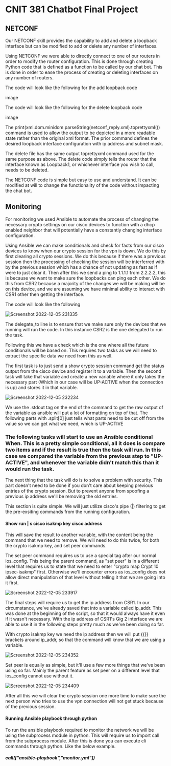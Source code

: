 # CNIT 381 Chatbot Final Project

## NETCONF

Our NETCONF skill provides the capability to add and delete a loopback interface but can be modified to add or delete any number of interfaces.

Using NETCONF we were able to directly connect to one of our routers in order to modify the router configuration.
This is done through creating Python code that is defined as a function to be called by our chat bot. This is done in order to ease the process of creating or deleting interfaces on any number of routers.

The code will look like the following for the add loopback code

image

The code will look like the following for the delete loopback code

image

The print(xml.dom.minidom.parseString(netconf_reply.xml).toprettyxml()) command is used to allow the output to be depicted in a more readable state rather than the original xml format.
The prior command defines the desired loopback interface configuration with ip address and subnet mask.

The delete file has the same output toprettyxml command used for the same purpose as above.
The delete code simply tells the router that the interface known as Loopback1, or whichever interface you wish to call, needs to be deleted.

The NETCONF code is simple but easy to use and understand.  It can be modified at will to change the functionality of the code without impacting the chat bot.

## Monitoring

For monitoring we used Ansible to automate the process of changing the necessary crypto settings on our cisco devices to function with a dhcp enabled neighbor that will potentially have a constantly changing interface configuration.

Using Ansible we can make conditionals and check for facts from our cisco devices to know when our crypto session for the vpn is down. 
We do this by first clearing all crypto sessions. We do this because if there was a previous session then the processing of checking the session will be interferred with by the previous session which has a chance of not updating as fast as if were to just clear it.
Then after this we send a ping to 1.1.1.1 from 2.2.2.2, this is because we want to make sure the loopbacks can ping each other. We do this from CSR2 because a majority of the changes we will be making will be on this device, and we are assuming we have minimal ability to interact with CSR1 other then getting the interface.

The code will look like the following

![Screenshot 2022-12-05 231335](https://user-images.githubusercontent.com/118213821/205822337-f9165fc0-a4ad-43f5-b96b-b0a30d835522.png)

The delegate_to line is to ensure that we make sure only the devices that we running will run the code. In this instance CSR2 is the one delegated to run the task.

Following this we have a check which is the one where all the future conditionals will be based on. This requires two tasks as we will need to extract the specific data we need from this as well.

The first task is to just send a show crypto session command get the status output from the cisco device and register it to a variable. Then the second task will take that variable and create a new variable where it only takes the necessary part (Which in our case will be UP-ACTIVE when the connection is up) and stores it in that variable.

![Screenshot 2022-12-05 232234](https://user-images.githubusercontent.com/118213821/205823455-c3fa9be2-d453-4691-8833-4e7da169a670.png)

We use the .stdout tag on the end of the command to get the raw output of the variable as ansible will put a lot of formatting on top of that. The following parts with .split[0] just tells what parts need to be cut off from the value so we can get what we need, which is UP-ACTIVE

### The following tasks will start to use an Ansible conditional When. This is a pretty simple conditional, all it does is compare two items and if the result is true then the task will run. In this case we compared the variable from the previous step to "UP-ACTIVE", and whenever the variable didn't match this than it would run the task.

The next thing that the task will do is to solve a problem with security. This part doesn't need to be done if you don't care about keeping previous entries of the crypto session. But to prevent anyone from spoofing a previous ip address we'll be removing the old entries.
  
This section is quite simple. We will just utilize cisco's pipe (|) filtering to get the pre-exsiting commands from the running configuration.
#### Show run | s cisco isakmp key cisco address
This will save the result to another variable, with the content being the command that we need to remove. We will need to do this twice, for both the crypto isakmp key, and set peer commands.

The set peer command requires us to use a special tag after our normal ios_config. This being the parent command, as "set peer" is in a different level that requires us to state that we need to enter "crypto map Crypt 10 ipsec-isakmp" first. Otherwise we'll encounter errors as ios_config does not allow direct manipulation of that level without telling it that we are going into it first.

![Screenshot 2022-12-05 233917](https://user-images.githubusercontent.com/118213821/205825823-990c07bc-3671-40f1-93bd-7d4960cc18a6.png)

The final steps will require us to get the ip address from CSR1. In our circumstance, we've already saved that into a variable called ip_addr. This was done at the beginning of the script, so that it would always have it even if it wasn't necessary. With the ip address of CSR1's Gig 2 interface we are able to use it in the following steps pretty much as we've been doing so far. 

With crypto isakmp key we need the ip address then we will put {{}} brackets around ip_addr, so that the command will know that we are using a variable.

![Screenshot 2022-12-05 234352](https://user-images.githubusercontent.com/118213821/205826570-ac7b8735-f1a8-4df8-9724-72e3877d18aa.png)

Set peer is equally as simple, but it'll use a few more things that we've been using so far. Mainly the parent feature as set peer on a different level that ios_config cannot use without it.

![Screenshot 2022-12-05 234409](https://user-images.githubusercontent.com/118213821/205826792-71c88049-4490-4c4b-b5ef-5fe4f9d98c7d.png)

After all this we will clear the crypto session one more time to make sure the next person who tries to use the vpn connection will not get stuck because of the previous session.

#### Running Ansible playbook through python
To run the ansible playbook required to monitor the network we will be using the subprocess module in python. This will require us to import call from the subprocess module. After this is done you can execute cli commands through python. Like the below example.
##### call(["ansible-playbook","monitor.yml"])
